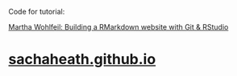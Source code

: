 Code for tutorial:

[Martha Wohlfeil: Building a RMarkdown website with Git & RStudio](https://d-rug.github.io/blog/2018/Martha-Wohlfeil-building-a-website)

# [sachaheath.github.io](https://sachaheath.github.io/)
